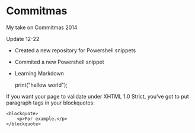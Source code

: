 Commitmas
=========

My take on Commitmas 2014

Update 12-22
 - Created a new repository for Powershell snippets
 - Commited a new Powershell snippet
 - Learning Markdown
 
    print("hellow world");

If you want your page to validate under XHTML 1.0 Strict,
you've got to put paragraph tags in your blockquotes:

    <blockquote>
        <p>For example.</p>
    </blockquote>
    
